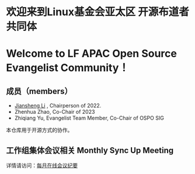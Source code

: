 # 欢迎来到Linux基金会亚太区 开源布道者共同体

# Welcome to LF APAC Open Source Evangelist Community！

## 成员（members）

* [Jiansheng Li](/lijiangsheng1) , Chairperson of 2022.
* Zhenhua Zhao, Co-Chair of 2023
* Zhiqiang Yu, Evangelist Team Member, Co-Chair of OSPO SIG

本仓库用于开源方式的协作。

## 工作组集体会议相关 Monthly Sync Up Meeting

详情请访问：[每月在线会议纪要](https://github.com/lfapac-open-source-evangelist/community/wiki)

